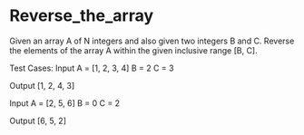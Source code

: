 # Reverse_the_array

Given an array A of N integers and also given two integers B and C. Reverse the elements of the array A within the given inclusive range [B, C].

Test Cases: Input A = [1, 2, 3, 4] B = 2 C = 3

Output [1, 2, 4, 3]

Input A = [2, 5, 6] B = 0 C = 2

Output [6, 5, 2]

